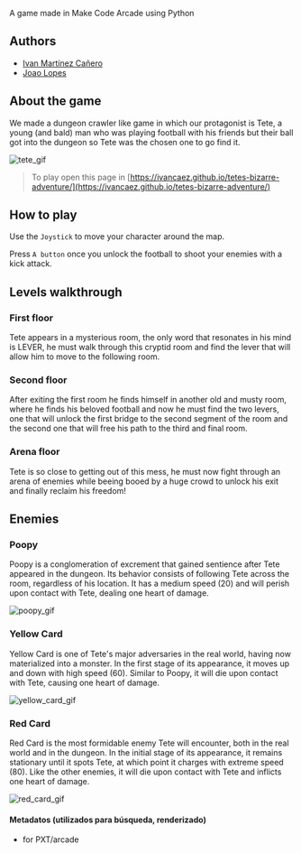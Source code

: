 A game made in Make Code Arcade using Python

## Authors
- [Ivan Martínez Cañero](https://github.com/IvanCaEz)
- [Joao Lopes](https://github.com/joaolopesdias12)

 
## About the game
We made a dungeon crawler like game in which our protagonist is Tete, a young (and bald) man who was playing football with his friends but their ball got into the dungeon so Tete was the chosen one to go find it.

![tete_gif](https://github.com/IvanCaEz/dungeon-crawler/assets/125135728/054337a7-67c9-43a4-9ffa-637101cc3af1)


>To play open this page in [https://ivancaez.github.io/tetes-bizarre-adventure/](https://ivancaez.github.io/tetes-bizarre-adventure/)

## How to play
Use the `Joystick` to move your character around the map.

Press `A button` once you unlock the football to shoot your enemies with a kick attack.

## Levels walkthrough
### First floor
Tete appears in a mysterious room, the only word that resonates in his mind is LEVER, he must walk through this cryptid room and find the lever that will allow him to move to the following room.

### Second floor
After exiting the first room he finds himself in another old and musty room, where he finds his beloved football and now he must find the two levers, one that will unlock the first bridge to the second segment of the room and the second one that will free his path to the third and final room.

### Arena floor
Tete is so close to getting out of this mess, he must now fight through an arena of enemies while beeing booed by a huge crowd to unlock his exit and finally reclaim his freedom!

## Enemies
### Poopy
Poopy is a conglomeration of excrement that gained sentience after Tete appeared in the dungeon. Its behavior consists of following Tete across the room, regardless of his location. It has a medium speed (20) and will perish upon contact with Tete, dealing one heart of damage.

![poopy_gif](https://github.com/IvanCaEz/dungeon-crawler/assets/125135728/82ba9fd8-b4b6-428e-bd46-7fca2b7e3810)

### Yellow Card
Yellow Card is one of Tete's major adversaries in the real world, having now materialized into a monster. In the first stage of its appearance, it moves up and down with high speed (60). Similar to Poopy, it will die upon contact with Tete, causing one heart of damage.

![yellow_card_gif](https://github.com/IvanCaEz/dungeon-crawler/assets/125135728/6be7a8de-55c8-45d6-b947-8735566bbbab)


### Red Card
Red Card is the most formidable enemy Tete will encounter, both in the real world and in the dungeon. In the initial stage of its appearance, it remains stationary until it spots Tete, at which point it charges with extreme speed (80). Like the other enemies, it will die upon contact with Tete and inflicts one heart of damage.

![red_card_gif](https://github.com/IvanCaEz/dungeon-crawler/assets/125135728/c7bf801f-aab8-4b33-b8c1-037683c31095)



#### Metadatos (utilizados para búsqueda, renderizado)

* for PXT/arcade
<script src="https://makecode.com/gh-pages-embed.js"></script><script>makeCodeRender("{{ site.makecode.home_url }}", "{{ site.github.owner_name }}/{{ site.github.repository_name }}");</script>
